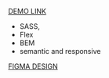 [DEMO LINK](https://layrovell.github.io/Eco/)

- SASS,
- Flex
- BEM
- semantic and responsive

[FIGMA DESIGN](https://www.figma.com/file/Fz588JKGuPS2Bk21De4KE5/brand_of_eco-cosmetics-(Edit)?node-id=1%3A2)

